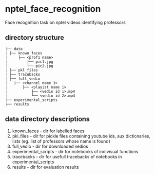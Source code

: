 # nptel_face_recognition
Face recognition task on nptel videos identifying professors 

## directory structure
```
├── data
| ├── known_faces
|     ├── <prof1 name>
|         ├── pic1.jpg
│         └── pic2.jpg
| ├── pkl_files
| ├── tracebacks
| ├── full_vedio
│   ├── <channel name 1>
|       ├── <playist name 1>
|           ├── <vedio id 1>.mp4
│           └── <vedio id 2>.mp4
├── experimental_scripts
├── results

```

## data directory descriptions

1. known_faces - dir for labelled faces
2. pkl_files - dir for pickle files containing youtube ids, aux dictionaries, lists (eg. list of professors whose name is found)
3. full_vedio - dir for downloaded vedios
4. experimental_scripts - dir for notebooks of indivisual functions
5. tracebacks - dir for usefull tracebacks of notebooks in experimental_scripts
6. results - dir for evaluation results




